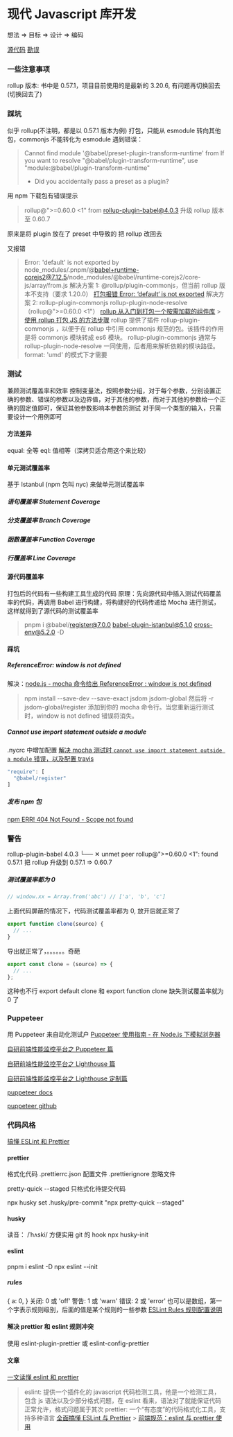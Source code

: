 # 现代 Javascript 库开发

想法 => 目标 => 设计 => 编码

[源代码](https://github.com/jslib-book/jslib-book-code)
[勘误](https://github.com/jslib-book/jslib-book-code/issues)

### 一些注意事项

rollup 版本: 书中是 0.57.1，项目目前使用的是最新的 3.20.6, 有问题再切换回去(切换回去了)

### 踩坑

似乎 rollup(不注明，都是以 0.57.1 版本为例) 打包，只能从 esmodule 转向其他包，commonjs 不能转化为 esmodule
遇到错误：

> Cannot find module '@babel/preset-plugin-transform-runtime' from
> If you want to resolve "@babel/plugin-transform-runtime", use "module:@babel/plugin-transform-runtime"
>
> - Did you accidentally pass a preset as a plugin?

用 npm 下载包有错误提示

> rollup@">=0.60.0 <1" from rollup-plugin-babel@4.0.3
> 升级 rollup 版本至 0.60.7

原来是将 plugin 放在了 preset 中导致的
把 rollup 改回去

又报错

> Error: 'default' is not exported by node_modules/.pnpm/@babel+runtime-corejs2@7.12.5/node_modules/@babel/runtime-corejs2/core-js/array/from.js
> 解决方案 1: @rollup/plugin-commonjs，但当前 rollup 版本不支持（要求 1.20.0）
> [打包报错 Error: ‘default‘ is not exported](https://devpress.csdn.net/viewdesign/643769e0986c660f3cf9389c.html)
> 解决方案 2: rollup-plugin-commonjs rollup-plugin-node-resolve（rollup@">=0.60.0 <1"）
> [rollup 从入门到打包一个按需加载的组件库](https://zhuanlan.zhihu.com/p/486644411?utm_id=0) > [使用 rollup 打包 JS 的方法步骤](https://www.mianshigee.com/note/detail/63156yth/)
> rollup 提供了插件 rollup-plugin-commonjs ，以便于在 rollup 中引用 commonjs 规范的包。该插件的作用是将 commonjs 模块转成 es6 模块。
> rollup-plugin-commonjs 通常与 rollup-plugin-node-resolve 一同使用，后者用来解析依赖的模块路径。
> format: 'umd' 的模式下才需要

### 测试

兼顾测试覆盖率和效率
控制变量法，按照参数分组，对于每个参数，分别设置正确的参数、错误的参数以及边界值，对于其他的参数，而对于其他的参数给一个正确的固定值即可，保证其他参数影响本参数的测试
对于同一个类型的输入，只需要设计一个用例即可

#### 方法差异

equal: 全等
eql: 值相等（深拷贝适合用这个来比较）

#### 单元测试覆盖率

基于 Istanbul (npm 包叫 nyc) 来做单元测试覆盖率

##### 语句覆盖率 Statement Coverage

##### 分支覆盖率 Branch Coverage

##### 函数覆盖率 Function Coverage

##### 行覆盖率 Line Coverage

#### 源代码覆盖率

打包后的代码有一些构建工具生成的代码
原理：先向源代码中插入测试代码覆盖率的代码，再调用 Babel 进行构建，将构建好的代码传递给 Mocha 进行测试，这样就得到了源代码的测试覆盖率

> pnpm i @babel/register@7.0.0 babel-plugin-istanbul@5.1.0 cross-env@5.2.0 -D

#### 踩坑

##### ReferenceError: window is not defined

解决：[node.js - mocha 命令给出 ReferenceError : window is not defined](https://www.coder.work/article/103442)

> npm install --save-dev --save-exact jsdom jsdom-global
> 然后将 -r jsdom-global/register 添加到你的 mocha 命令行。当您重新运行测试时，window is not defined 错误将消失。

##### Cannot use import statement outside a module

.nycrc 中增加配置
[解决 mocha 测试时 `cannot use import statement outside a module` 错误，以及配置 travis](https://blog.meathill.com/test/how-tofix-mocha-cannot-use-import-statement-outside-a-module-and-add-travis-configuration.html)

```typescript
"require": [
  "@babel/register"
]
```

##### 发布 npm 包

[npm ERR! 404 Not Found - Scope not found](https://www.cnblogs.com/shanejix/p/15652257.html)

### 警告

rollup-plugin-babel 4.0.3
└── ✕ unmet peer rollup@">=0.60.0 <1": found 0.57.1
把 rollup 升级到 0.57.1 => 0.60.7

##### 测试覆盖率都为 0

```typescript
// window.xx = Array.from('abc') // ['a', 'b', 'c']
```

上面代码屏蔽的情况下，代码测试覆盖率都为 0, 放开后就正常了

```typescript
export function clone(source) {
  // ...
}
```

导出就正常了，。。。。。。奇葩

```typescript
export const clone = (source) => {
  // ...
};
```

这种也不行
export default clone 和 export function clone 缺失测试覆盖率就为 0 了

### Puppeteer

用 Puppeteer 来自动化测试户
[Puppeteer 使用指南 - 在 Node.js 下模拟浏览器](https://www.zhihu.com/tardis/bd/art/622256649)

[自研前端性能监控平台之 Puppeteer 篇](https://zhuanlan.zhihu.com/p/523035204)

[自研前端性能监控平台之 Lighthouse 篇](https://zhuanlan.zhihu.com/p/471838481)

[自研前端性能监控平台之 Lighthouse 定制篇](https://zhuanlan.zhihu.com/p/478877904)

[puppeteer docs](https://pptr.dev/)

[puppeteer github](https://github.com/puppeteer/puppeteer)

### 代码风格

[搞懂 ESLint 和 Prettier](https://zhuanlan.zhihu.com/p/80574300)

#### prettier

格式化代码
.prettierrc.json 配置文件
.prettierignore 忽略文件

pretty-quick --staged 只格式化待提交代码

npx husky set .husky/pre-commit "npx pretty-quick --staged"

#### husky

读音： /ˈhʌski/
方便实用 git 的 hook
npx husky-init

#### eslint

pnpm i eslint -D
npx eslint --init

##### rules

{
a: 0,
}
关闭: 0 或 'off'
警告: 1 或 'warn'
错误: 2 或 'error'
也可以是数组，第一个字表示规则级别，后面的值是某个规则的一些参数
[ESLint Rules 规则配置说明](https://blog.51cto.com/u_15812097/5723258)

#### 解决 prettier 和 eslint 规则冲突

使用 eslint-plugin-prettier 或 eslint-config-prettier

#### 文章

[一文读懂 eslint 和 prettier](https://blog.csdn.net/weixin_43664308/article/details/128717523)

> eslint: 提供一个插件化的 javascript 代码检测工具，他是一个检测工具，包含 js 语法以及少部分格式问题，在 eslint 看来，语法对了就能保证代码正常允许，格式问题属于其次
> prettier: 一个“有态度”的代码格式化工具，支持多种语言
> [全面搞懂 ESLint 与 Prettier](https://blog.csdn.net/jayccx/article/details/128851057) > [前端规范：eslint 与 prettier 使用](https://blog.csdn.net/weixin_45077178/article/details/107226551)
